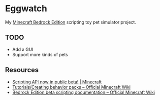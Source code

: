 # Eggwatch

My [Minecraft Bedrock Edition](https://en.wikipedia.org/wiki/Minecraft#Bedrock_Edition) scripting toy pet simulator project.

## TODO

* Add a GUI
* Support more kinds of pets

## Resources

* [Scripting API now in public beta! | Minecraft](https://www.minecraft.net/en-us/article/scripting-api-now-public-beta)
* [Tutorials/Creating behavior packs – Official Minecraft Wiki](https://minecraft.gamepedia.com/Tutorials/Creating_behavior_packs)
* [Bedrock Edition beta scripting documentation – Official Minecraft Wiki](https://minecraft.gamepedia.com/Bedrock_Edition_beta_scripting_documentation)
